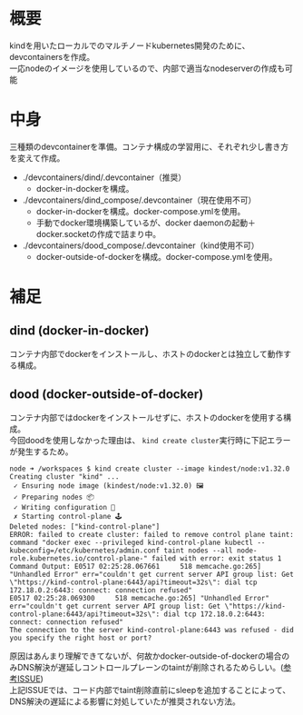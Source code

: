 # 概要
kindを用いたローカルでのマルチノードkubernetes開発のために、devcontainersを作成。\
一応nodeのイメージを使用しているので、内部で適当なnodeserverの作成も可能

# 中身
三種類のdevcontainerを準備。コンテナ構成の学習用に、それぞれ少し書き方を変えて作成。
- ./devcontainers/dind/.devcontainer（推奨）
    - docker-in-dockerを構成。
- ./devcontainers/dind_compose/.devcontainer（現在使用不可）
    - docker-in-dockerを構成。docker-compose.ymlを使用。
    - 手動でdocker環境構築しているが、docker daemonの起動＋docker.socketの作成で詰まり中。
- ./devcontainers/dood_compose/.devcontainer（kind使用不可）
    - docker-outside-of-dockerを構成。docker-compose.ymlを使用。

# 補足
## dind (docker-in-docker)
コンテナ内部でdockerをインストールし、ホストのdockerとは独立して動作する構成。
## dood (docker-outside-of-docker)
コンテナ内部ではdockerをインストールせずに、ホストのdockerを使用する構成。\
今回doodを使用しなかった理由は、 `kind create cluster`実行時に下記エラーが発生するため。
```
node ➜ /workspaces $ kind create cluster --image kindest/node:v1.32.0
Creating cluster "kind" ...
 ✓ Ensuring node image (kindest/node:v1.32.0) 🖼
 ✓ Preparing nodes 📦  
 ✓ Writing configuration 📜 
 ✗ Starting control-plane 🕹️ 
Deleted nodes: ["kind-control-plane"]
ERROR: failed to create cluster: failed to remove control plane taint: command "docker exec --privileged kind-control-plane kubectl --kubeconfig=/etc/kubernetes/admin.conf taint nodes --all node-role.kubernetes.io/control-plane-" failed with error: exit status 1
Command Output: E0517 02:25:28.067661     518 memcache.go:265] "Unhandled Error" err="couldn't get current server API group list: Get \"https://kind-control-plane:6443/api?timeout=32s\": dial tcp 172.18.0.2:6443: connect: connection refused"
E0517 02:25:28.069300     518 memcache.go:265] "Unhandled Error" err="couldn't get current server API group list: Get \"https://kind-control-plane:6443/api?timeout=32s\": dial tcp 172.18.0.2:6443: connect: connection refused"
The connection to the server kind-control-plane:6443 was refused - did you specify the right host or port?
```
原因はあんまり理解できてないが、何故かdocker-outside-of-dockerの場合のみDNS解決が遅延しコントロールプレーンのtaintが削除されるためらしい。([参考ISSUE](https://github.com/kubernetes-sigs/kind/issues/2867))\
上記ISSUEでは、コード内部でtaint削除直前にsleepを追加することによって、DNS解決の遅延による影響に対処していたが推奨されない方法。